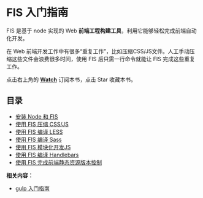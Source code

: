 # FIS 入门指南

FIS 是基于 node 实现的 Web **前端工程构建工具**，利用它能够轻松完成前端自动化开发。

在 Web 前端开发工作中有很多“重复工作”，比如压缩CSS/JS文件。人工手动压缩这些文件会浪费很多时间，使用 FIS 后只需一行命令就能让 FIS 完成这些重复工作。

点击右上角的 **[Watch](https://github.com/nimojs/fis-book/subscription)** 订阅本书，点击 Star 收藏本书。

## 目录

- [安装 Node 和 FIS](chapter1.md)
- [使用 FIS 压缩 CSS/JS](chapter2.md)
- [使用 FIS 编译 LESS](https://github.com/nimojs/fis-book/)
- [使用 FIS 编译 Sass](https://github.com/nimojs/fis-book/)
- [使用 FIS 模块化开发JS](https://github.com/nimojs/fis-book/)
- [使用 FIS 编译 Handlebars](https://github.com/nimojs/fis-book/)
- [使用 FIS 完成前端静态资源版本控制](https://github.com/nimojs/fis-book/)


**相关内容：**
- [gulp 入门指南](https://github.com/nimojs/gulp-book)
